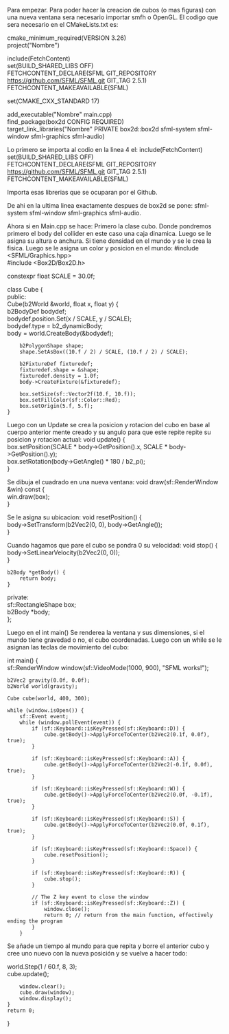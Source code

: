 Para empezar. Para poder hacer la creacion de cubos (o mas figuras) con una nueva ventana sera necesario importar smfh o OpenGL.
El codigo que sera necesario en el CMakeLists.txt es:

cmake_minimum_required(VERSION 3.26)  
project("Nombre")  
  
include(FetchContent)  
set(BUILD_SHARED_LIBS OFF)  
FETCHCONTENT_DECLARE(SFML GIT_REPOSITORY https://github.com/SFML/SFML.git GIT_TAG 2.5.1)  
FETCHCONTENT_MAKEAVAILABLE(SFML)  
  
set(CMAKE_CXX_STANDARD 17)  
  
add_executable("Nombre" main.cpp)  
find_package(box2d CONFIG REQUIRED)  
target_link_libraries("Nombre" PRIVATE box2d::box2d sfml-system sfml-window sfml-graphics sfml-audio)

Lo  primero se importa al codio en la linea 4 el:
include(FetchContent)  
set(BUILD_SHARED_LIBS OFF)  
FETCHCONTENT_DECLARE(SFML GIT_REPOSITORY https://github.com/SFML/SFML.git GIT_TAG 2.5.1)  
FETCHCONTENT_MAKEAVAILABLE(SFML)  

Importa esas librerias que se ocuparan por el Github.

De ahi en la ultima linea exactamente despues de box2d se pone: sfml-system sfml-window sfml-graphics sfml-audio.

Ahora si en Main.cpp se hace:
Primero la clase cubo. Donde pondremos primero el body del collider en este caso una caja dinamica. Luego se le asigna su altura o anchura. Si tiene densidad en el mundo y se le crea la fisica. Luego se le asigna un color y posicion en el mundo:
#include <SFML/Graphics.hpp>  
#include <Box2D/Box2D.h>  
  
constexpr float SCALE = 30.0f;  
  
class Cube {  
public:  
    Cube(b2World &world, float x, float y) {  
        b2BodyDef bodydef;  
        bodydef.position.Set(x / SCALE, y / SCALE);  
        bodydef.type = b2_dynamicBody;  
        body = world.CreateBody(&bodydef);  
  
        b2PolygonShape shape;  
        shape.SetAsBox((10.f / 2) / SCALE, (10.f / 2) / SCALE);  
  
        b2FixtureDef fixturedef;  
        fixturedef.shape = &shape;  
        fixturedef.density = 1.0f;  
        body->CreateFixture(&fixturedef);  
  
        box.setSize(sf::Vector2f(10.f, 10.f));  
        box.setFillColor(sf::Color::Red);  
        box.setOrigin(5.f, 5.f);  
    }


Luego con un Update se crea la posicion y rotacion del cubo en base al cuerpo anterior mente creado y su angulo para que este repite repite su posicion y rotacion actual:
void update() {  
    box.setPosition(SCALE * body->GetPosition().x, SCALE * body->GetPosition().y);  
    box.setRotation(body->GetAngle() * 180 / b2_pi);  
}

Se dibuja el cuadrado en una nueva ventana:
void draw(sf::RenderWindow &win) const {  
    win.draw(box);  
}


Se le asigna su ubicacion:
void resetPosition() {  
    body->SetTransform(b2Vec2(0, 0), body->GetAngle());  
}

Cuando hagamos que pare el cubo se pondra 0 su velocidad:
    void stop() {  
        body->SetLinearVelocity(b2Vec2(0, 0));  
    }  
  
    b2Body *getBody() {  
        return body;  
    }  
  
private:  
    sf::RectangleShape box;  
    b2Body *body;  
};


Luego en el int main()
Se renderea la ventana y sus dimensiones, si el mundo tiene gravedad o no, el cubo coordenadas. Luego con un while se le asignan las teclas de movimiento del cubo:


  
int main() {  
    sf::RenderWindow window(sf::VideoMode(1000, 900), "SFML works!");  
  
    b2Vec2 gravity(0.0f, 0.0f);  
    b2World world(gravity);  
  
    Cube cube(world, 400, 300);  
  
    while (window.isOpen()) {  
        sf::Event event;  
        while (window.pollEvent(event)) {  
            if (sf::Keyboard::isKeyPressed(sf::Keyboard::D)) {  
                cube.getBody()->ApplyForceToCenter(b2Vec2(0.1f, 0.0f), true);  
            }  
  
            if (sf::Keyboard::isKeyPressed(sf::Keyboard::A)) {  
                cube.getBody()->ApplyForceToCenter(b2Vec2(-0.1f, 0.0f), true);  
            }  
  
            if (sf::Keyboard::isKeyPressed(sf::Keyboard::W)) {  
                cube.getBody()->ApplyForceToCenter(b2Vec2(0.0f, -0.1f), true);  
            }  
  
            if (sf::Keyboard::isKeyPressed(sf::Keyboard::S)) {  
                cube.getBody()->ApplyForceToCenter(b2Vec2(0.0f, 0.1f), true);  
            }  
  
            if (sf::Keyboard::isKeyPressed(sf::Keyboard::Space)) {  
                cube.resetPosition();  
            }  
  
            if (sf::Keyboard::isKeyPressed(sf::Keyboard::R)) {  
                cube.stop();  
            }  
  
            // The Z key event to close the window  
            if (sf::Keyboard::isKeyPressed(sf::Keyboard::Z)) {  
                window.close();  
                return 0; // return from the main function, effectively ending the program  
            }  
        }


Se añade un tiempo al mundo para que repita y borre el anterior cubo y cree uno nuevo con la nueva posición y se vuelve a hacer todo:

 world.Step(1 / 60.f, 8, 3);  
        cube.update();  
  
        window.clear();  
        cube.draw(window);  
        window.display();  
    }  
    return 0;  
}